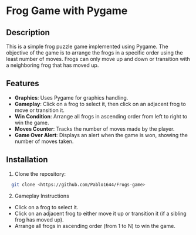 # Frog Game with Pygame

## Description

This is a simple frog puzzle game implemented using Pygame. The objective of the game is to arrange the frogs in a specific order using the least number of moves. Frogs can only move up and down or transition with a neighboring frog that has moved up.

## Features

- **Graphics**: Uses Pygame for graphics handling.
- **Gameplay**: Click on a frog to select it, then click on an adjacent frog to move or transition it.
- **Win Condition**: Arrange all frogs in ascending order from left to right to win the game.
- **Moves Counter**: Tracks the number of moves made by the player.
- **Game Over Alert**: Displays an alert when the game is won, showing the number of moves taken.

## Installation

1. Clone the repository:

 ```bash
   git clone <https://github.com/Pablo1644/Frogs-game>
```
2. Gameplay Instructions
- Click on a frog to select it.
- Click on an adjacent frog to either move it up or transition it (if a sibling frog has moved up).
- Arrange all frogs in ascending order (from 1 to N) to win the game.

